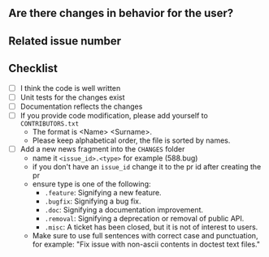 <!-- Thank you for your contribution!

## What do these changes do?

<!-- Please give a short brief about these changes. -->

## Are there changes in behavior for the user?

<!-- Outline any notable behaviour for the end users. -->

## Related issue number

<!-- Are there any issues opened that will be resolved by merging this change? -->

## Checklist

- [ ] I think the code is well written
- [ ] Unit tests for the changes exist
- [ ] Documentation reflects the changes
- [ ] If you provide code modification, please add yourself to `CONTRIBUTORS.txt`
  * The format is &lt;Name&gt; &lt;Surname&gt;.
  * Please keep alphabetical order, the file is sorted by names. 
- [ ] Add a new news fragment into the `CHANGES` folder
  * name it `<issue_id>.<type>` for example (588.bug)
  * if you don't have an `issue_id` change it to the pr id after creating the pr
  * ensure type is one of the following:
    * `.feature`: Signifying a new feature.
    * `.bugfix`: Signifying a bug fix.
    * `.doc`: Signifying a documentation improvement.
    * `.removal`: Signifying a deprecation or removal of public API.
    * `.misc`: A ticket has been closed, but it is not of interest to users.
  * Make sure to use full sentences with correct case and punctuation, for example: "Fix issue with non-ascii contents in doctest text files."
